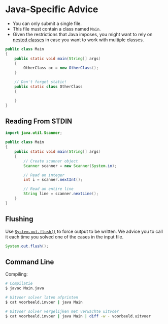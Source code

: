 # Java-Specific Advice

* You can only submit a single file.
* This file must contain a class named `Main`.
* Given the restrictions that Java imposes, you might want to rely on [nested classes](https://docs.oracle.com/javase/tutorial/java/javaOO/nested.html) in case you want to work with multiple classes.

```java
public class Main
{
    public static void main(String[] args)
    {
        OtherClass oc = new OtherClass();
    }

    // Don't forget static!
    public static class OtherClass
    {

    }
}
```

## Reading From STDIN

```java
import java.util.Scanner;

public class Main
{
    public static void main(String[] args)
    {
        // Create scanner object
        Scanner scanner = new Scanner(System.in);

        // Read an integer
        int i = scanner.nextInt();

        // Read an entire line
        String line = scanner.nextLine();
    }
}
```

## Flushing

Use [`System.out.flush()`](https://docs.oracle.com/javase/7/docs/api/java/io/OutputStream.html#flush()) to force output to be written. We advice you to call it each time you solved one of the cases in the input file.

```java
System.out.flush();
```

## Command Line

Compiling:

```bash
# Compilatie
$ javac Main.java

# Uitvoer solver laten afprinten
$ cat voorbeeld.invoer | java Main

# Uitvoer solver vergelijken met verwachte uitvoer
$ cat voorbeeld.invoer | java Main | diff -w - voorbeeld.uitvoer
```
